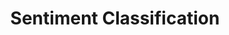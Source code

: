 ---
title: "Sentiment Classification"

categories: ['']

tags: ['Sentiment', 'Classification']

arabic: ['تصنيف الآراء', 'تصنيف المشاعر']

publishers: ['المعالجة اﻵلية للنصوص العربية']

types: "word"

slug: ""
---